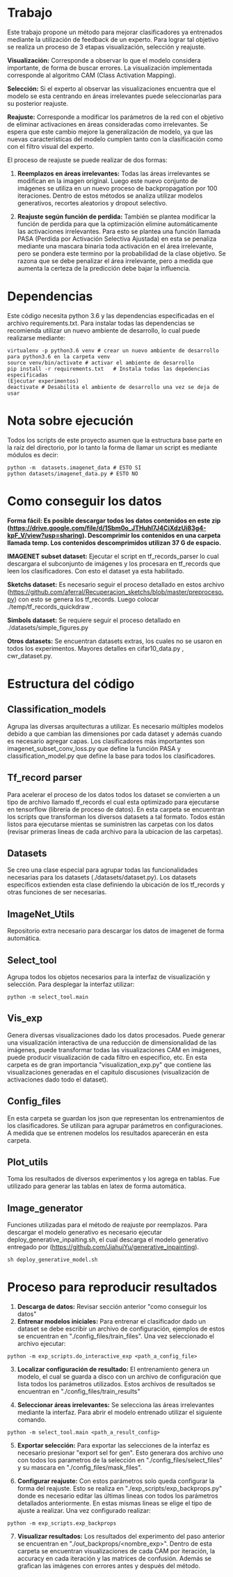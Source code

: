 # Trabajo

Este trabajo propone un método para mejorar clasificadores ya entrenados mediante la utilización de feedback de un experto. Para lograr tal objetivo se realiza un proceso de 3 etapas visualización, selección y reajuste. 

**Visualización:** Corresponde a observar lo que el modelo considera importante, de forma de buscar errores. La visualización implementada corresponde al algoritmo CAM (Class Activation Mapping).

**Selección:**  Si el experto al observar las visualizaciones encuentra que el modelo se esta centrando en áreas irrelevantes puede seleccionarlas para su posterior reajuste.

**Reajuste:** Corresponde a modificar los parámetros de la red con el objetivo de eliminar activaciones en áreas consideradas como irrelevantes. Se espera que este cambio mejore la generalización de modelo, ya que las nuevas características del modelo cumplen tanto con la clasificación como con el filtro visual del experto.

El proceso de reajuste se puede realizar de dos formas:

1. **Reemplazos en áreas irrelevantes:** Todas las áreas irrelevantes se modifican en la imagen original. Luego este nuevo conjunto de imágenes se utiliza en un nuevo proceso de backpropagation por 100 iteraciones. Dentro de estos métodos se analiza utilizar modelos generativos, recortes aleatorios y dropout selectivo.


2. **Reajuste según función de perdida:** También se plantea modificar la función de perdida para que la optimización elimine automáticamente las activaciones irrelevantes. Para esto se plantea una función llamada PASA (Perdida por Activación Selectiva Ajustada) en esta se penaliza mediante una mascara binaria toda activación en el área irrelevante, pero se pondera este termino por la probabilidad de la clase objetivo. Se razona que se debe penalizar el área irrelevante, pero a medida que aumenta la certeza de la predicción debe bajar la influencia.

# Dependencias
Este código necesita python 3.6 y las dependencias especificadas en el archivo requirements.txt. Para instalar todas las dependencias se recomienda utilizar un nuevo ambiente de desarrollo, lo cual puede realizarse mediante:
```
virtualenv -p python3.6 venv # crear un nuevo ambiente de desarrollo para python3.6 en la carpeta venv
source venv/bin/activate # activar el ambiente de desarrollo
pip install -r requirements.txt   # Instala todas las depedencias especificadas
(Ejecutar experimentos)
deactivate # Desabilita el ambiente de desarrollo una vez se deja de usar
```

# Nota sobre ejecución

Todos los scripts de este proyecto asumen que la estructura base parte en la raíz del directorio, por lo tanto la forma de llamar un script es mediante módulos es decir:
```
python -m  datasets.imagenet_data # ESTO SI
python datasets/imagenet_data.py # ESTO NO
```

# Como conseguir los datos

__Forma fácil: Es posible descargar todos los datos contenidos en este zip (https://drive.google.com/file/d/1Sbm0o_JTHuhl7J4CiXdzUi83g4-kpF_V/view?usp=sharing). Descomprimir los contenidos en una carpeta llamada temp. Los contenidos descomprimidos utilizan 37 G de espacio.__

**IMAGENET subset dataset:** Ejecutar el script en tf_records_parser lo cual descargara el subconjunto de imágenes y los procesara en tf_records que leen los clasificadores. Con esto el dataset ya esta habilitado.

**Sketchs dataset:** Es necesario seguir el proceso detallado en estos archivo (https://github.com/aferral/Recuperacion_sketchs/blob/master/preproceso.py) con esto se genera los tf_records. Luego colocar ./temp/tf_records_quickdraw . 

**Simbols dataset:** Se requiere seguir el proceso detallado en ./datasets/simple_figures.py

**Otros datasets:** Se encuentran datasets extras, los cuales no se usaron en todos los experimentos. Mayores detalles en cifar10_data.py , cwr_dataset.py.


# Estructura del código

## Classification_models
Agrupa las diversas arquitecturas a utilizar. Es necesario múltiples modelos debido a que cambian las dimensiones por cada dataset y además cuando es necesario agregar capas. Los clasificadores más importantes son imagenet_subset_conv_loss.py que define la función PASA y classification_model.py que define la base para todos los clasificadores.

## Tf_record parser
Para acelerar el proceso de los datos todos los dataset se convierten a un tipo de archivo llamado tf_records el cual esta optimizado para ejecutarse en tensorflow (librería de proceso de datos). En esta carpeta se encuentran los scripts que transforman los diversos datasets a tal formato. Todos están listos para ejecutarse mientas se suministren las carpetas con los datos (revisar primeras lineas de cada archivo para la ubicacion de las carpetas).


## Datasets
Se creo una clase especial para agrupar todas las funcionalidades necesarias para los datasets (./datasets/dataset.py). Los datasets específicos extienden esta clase definiendo la ubicación de los tf_records y otras funciones de ser necesarias.

## ImageNet_Utils
Repositorio extra necesario para descargar los datos de imagenet de forma automática.

## Select_tool
Agrupa todos los objetos necesarios para la interfaz de visualización y selección. Para desplegar la interfaz utilizar:
```
python -m select_tool.main
```

## Vis_exp
Genera diversas visualizaciones dado los datos procesados. Puede generar una visualización interactiva de una reducción de dimensionalidad de las imágenes, puede transformar todas las visualizaciones CAM en imágenes, puede producir visualización de cada filtro en especifico, etc. En esta carpeta es de gran importancia "visualization_exp.py" que contiene las visualizaciones generadas en el capitulo discusiones (visualización de activaciones dado todo el dataset).

## Config_files
En esta carpeta se guardan los json que representan los entrenamientos de los clasificadores. Se utilizan para agrupar parámetros en configuraciones. A medida que se entrenen modelos los resultados aparecerán en esta carpeta.

## Plot_utils
Toma los resultados de diversos experimentos y los agrega en tablas. Fue utilizado para generar las tablas en latex de forma automática.

## Image_generator
Funciones utilizadas para el método de reajuste por reemplazos. Para descargar el modelo generativo es necesario ejecutar deploy_generative_inpaiting.sh, el cual descarga el modelo generativo entregado por (https://github.com/JiahuiYu/generative_inpainting).
```
sh deploy_generative_model.sh
```

# Proceso para reproducir resultados

1. **Descarga de datos:** Revisar sección anterior "como conseguir los datos"
2. **Entrenar modelos iniciales:** Para entrenar el clasificador dado un dataset se debe escribir un archivo de configuración, ejemplos de estos se encuentran en "./config_files/train_files". Una vez seleccionado el archivo ejecutar:
```
python -m exp_scripts.do_interactive_exp <path_a_config_file>
```

3. **Localizar configuración de resultado:** El entrenamiento genera un modelo, el cual se guarda a disco con un archivo de configuración que lista todos los parámetros utilizados. Estos archivos de resultados se encuentran en "./config_files/train_results" 

4. **Seleccionar áreas irrelevantes:** Se selecciona las áreas irrelevantes mediante la interfaz. Para abrir el modelo entrenado utilizar el siguiente comando.
```
python -m select_tool.main <path_a_result_config>
```

5. **Exportar selección:** Para exportar las selecciones de la interfaz es necesario presionar "export sel for gen". Esto generara dos archivo uno con todos los parametros de la selección en "./config_files/select_files" y su mascara en "./config_files/mask_files". 

6. **Configurar reajuste:** Con estos parámetros solo queda configurar la forma del reajuste. Esto se realiza en "./exp_scripts/exp_backprops.py" donde es necesario editar las últimas lineas con todos los parámetros detallados anteriormente. En estas mismas lineas se elige el tipo de ajuste a realizar. Una vez configurado realizar:
```
python -m exp_scripts.exp_backprops
```

7. **Visualizar resultados:** Los resultados del experimento del paso anterior se encuentran en "./out_backprops/<nombre_exp>". Dentro de esta carpeta se encuentran visualizaciones de cada CAM por iteración, la accuracy en cada iteración y las matrices de confusión. Además se grafican las imágenes con errores antes y después del método.
